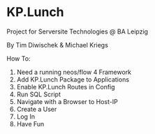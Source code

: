 # KP.Lunch

Project for Serversite Technologies @ BA Leipzig

By Tim Diwischek & Michael Kriegs


How To:

1. Need a running neos/flow 4 Framework
2. Add KP.Lunch Package to Applications
3. Enable KP.Lunch Routes in Config
4. Run SQL Script
5. Navigate with a Browser to Host-IP
6. Create a User
7. Log In
8. Have Fun


